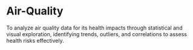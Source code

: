 # Air-Quality
To analyze air quality data for its health impacts through statistical and visual exploration, identifying trends, outliers, and correlations to assess health risks effectively. ​

